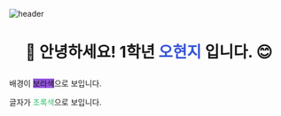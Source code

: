 
![header](https://capsule-render.vercel.app/api?type=venom&height=300&color=gradient&text=Hyuji&textBg=false&animation=fadeIn&section=header&reversal=false&fontAlignY=50&descAlign=31&descAlignY=100&fontColor=3655D9&fontSize=100)

# <p align="center">👋 안녕하세요! 1학년 <font color="#3655D9">오현지</font> 입니다. 😊</p>

배경이 <span style="background:#9254de">보라색</span>으로 보입니다.

글자가 <font color="#2DC26B">초록색</font>으로 보입니다.